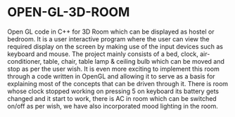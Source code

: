 # OPEN-GL-3D-ROOM
Open GL code in C++ for 3D Room which can be displayed as hostel or bedroom.
It is a user interactive program where the user can view the required display on the screen by making use of the input devices such as keyboard and mouse. The project mainly consists of a bed, clock, air-conditioner, table, chair, table lamp & ceiling bulb which can be moved and stop as per the user wish. It is even more exciting to implement this room through a code written in OpenGL and allowing it to serve as a basis for explaining most of the concepts that can be driven through it. There is room whose clock stopped working on pressing 5 on keyboard its battery gets changed and it start to work, there is AC in room which can be switched on/off as per wish, we have also incorporated mood lighting in the room.
